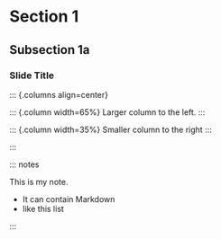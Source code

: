 # Section 1

## Subsection 1a

### Slide Title

::: {.columns align=center}

::: {.column width=65%}
Larger column to the left.
:::

::: {.column width=35%}
Smaller column to the right
:::

:::

::: notes

This is my note.

- It can contain Markdown
- like this list

:::
